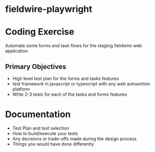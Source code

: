 # fieldwire-playwright

# Coding Exercise

Automate some forms and task flows for the staging fieldwire web application

## Primary Objectives

- High level test plan for the forms and tasks features
- test framework in javascript or typescript with any web autoamtion platform
- Write 2-3 tests for each of the tasks and forms features

# Documentation

- Test Plan and test selection
- How to build/execute your tests
- Any decisions or trade-offs made during the design process
- Things you would have done differently
